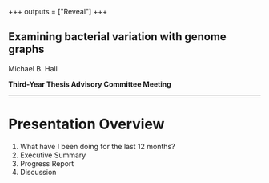 +++
outputs = ["Reveal"]
+++

## Examining bacterial variation with genome graphs


Michael B. Hall

**Third-Year Thesis Advisory Committee Meeting**

---

# Presentation Overview

1. What have I been doing for the last 12 months?
2. Executive Summary
3. Progress Report
4. Discussion
